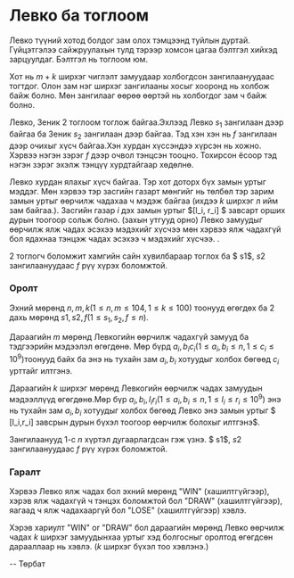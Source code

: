 Левко ба тоглоом
================

Левко түүний хотод болдог зам олох тэмцээнд туйлын дуртай. Гүйцэтгэлээ сайжруулахын тулд тэрээр хомсон цагаа бэлтгэл хийхэд зарцуулдаг. Бэлтгэл нь тоглоом юм.

Хот нь $m+k$ ширхэг чиглэлт замуудаар холбогдсон зангилаануудаас тогтдог. Олон зам нэг ширхэг зангилааны хосыг хооронд нь холбож байж болно. Мөн зангилааг өөрөө өөртэй нь холбогдог зам ч байж болно.

Левко, Зеник 2 тоглоом тоглож байгаа.Эхлээд Левко $s_1$ зангилаан дээр байгаа ба Зеник $s_2$ зангилаан дээр байгаа. Тэд хэн хэн нь $f$ зангилаан дээр очихыг хүсч байгаа.Хэн хурдан хүссэндээ хүрсэн нь хожно. Хэрвээ нэгэн зэрэг $f$ дээр очвол тэнцсэн тооцно. Тохирсон ёсоор тэд нэгэн зэрэг эхэлж тэнцүү хурдтайгаар хөдөлнө.

Левко хурдан ялахыг хүсч байгаа. Тэр хот доторх бүх замын уртыг мэддэг. Мөн хэрвээ тэр засгийн газарт мөнгийг нь төлбөл тэр зарим замын уртыг өөрчилж чадахаа ч мэдэж байгаа (ихдээ $k$ ширхэг л ийм зам байгаа.). Засгийн газар $i$ дэх замын уртыг $[l_i, r_i] $ завсарт орших дурын тоогоор сольж болно. (захын утгууд орно) Левко замуудыг өөрчилж ялж чадах эсэхээ мэдэхийг хүсчээ мөн хэрвээ ялж чадахгүй бол ядахнаа тэнцэж чадах эсэхээ ч мэдэхийг хүсчээ. .

2 тоглогч боломжит хамгийн сайн хувилбараар тоглох ба $ s1$, $s2$ зангилаануудаас  $f$ рүү хүрэх боломжтой.

### Оролт

Эхний мөрөнд $n, m ,k (1\le n,m\le 104, 1\le k\le 100)$ тоонууд өгөгдөх ба 2 дахь мөрөнд $s1, s2 , f (1\le s_1,s_2,f\le n)$.

Дараагийн $m$ мөрөнд Левкогийн өөрчилж чадахгүй замууд ба тэдгээрийн мэдээлэл өгөгдөнө. Мөр бүрд $a_i, b_i  c_i (1\le a_i,b_i\le n, 1\le c_i\le 10^9)$тоонууд байх ба энэ нь тухайн зам $a_i, b_i$ хотуудыг холбох бөгөөд $c_i$  урттайг илтгэнэ.

Дараагийн $k$ ширхэг мөрөнд Левкогийн өөрчилж чадах замуудын мэдээллүүд өгөгдөнө.Мөр бүр $a_i, b_i, l_i  r_i (1\le a_i,b_i\le n,1\le l_i\le r_i\le 10^9)$ энэ нь тухайн зам $a_i, b_i$ хотуудыг холбох бөгөөд Левко энэ замын уртыг $ [l_i,r_i] завсрын дурын бүхэл тоогоор өөрчилж болохыг илтгэнэ$.

Зангилаанууд $1$-с  $n$ хүртэл дугаарлагдсан гэж үзнэ. $ s1$, $s2$ зангилаануудаас  $f$ рүү хүрэх боломжтой.

### Гаралт

Хэрвээ Левко ялж чадах бол эхний мөрөнд "WIN"  (хашилтгүйгээр), хэрэв ялж чадахгүй ч тэнцэх боломжтой бол "DRAW" (хашилтгүйгээр), яагаад ч ялж чадахааргүй бол "LOSE" (хашилтгүйгээр) хэвлэ.

Хэрэв хариулт "WIN" or "DRAW" бол дараагийн мөрөнд Левко өөрчилж чадах $k$ ширхэг замуудынхаа уртыг хэд болгосныг оролтод өгөгдсөн дарааллаар нь хэвлэ. ($k$ ширхэг бүхэл тоо хэвлэнэ.)

-- Төрбат
